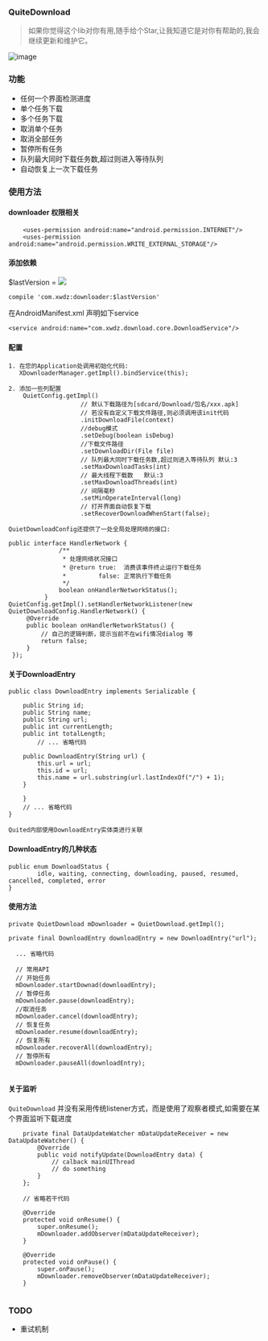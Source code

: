 ### QuiteDownload

> 如果你觉得这个lib对你有用,随手给个Star,让我知道它是对你有帮助的,我会继续更新和维护它。

![image](./download_test.gif)

### 功能

  - 任何一个界面检测进度
  - 单个任务下载
  - 多个任务下载
  - 取消单个任务
  - 取消全部任务
  - 暂停所有任务
  - 队列最大同时下载任务数,超过则进入等待队列
  - 自动恢复上一次下载任务
 

### 使用方法

#### downloader 权限相关

```
    <uses-permission android:name="android.permission.INTERNET"/>
    <uses-permission android:name="android.permission.WRITE_EXTERNAL_STORAGE"/>
```


#### 添加依赖

$lastVersion = [![](https://jitpack.io/v/xwdz/QuietDownload.svg)](https://jitpack.io/#xwdz/QuietDownload)

```
compile 'com.xwdz:downloader:$lastVersion'
```

在AndroidManifest.xml 声明如下service

```
<service android:name="com.xwdz.download.core.DownloadService"/>
```

#### 配置

    1. 在您的Application处调用初始化代码:
       XDownloaderManager.getImpl().bindService(this);
       
    2. 添加一些列配置
        QuietConfig.getImpl()
                        // 默认下载路径为[sdcard/Download/包名/xxx.apk]
                        // 若没有自定义下载文件路径,则必须调用该init代码
                        .initDownloadFile(context)
                        //debug模式
                        .setDebug(boolean isDebug)
                        //下载文件路径
                        .setDownloadDir(File file)
                        // 队列最大同时下载任务数,超过则进入等待队列 默认:3
                        .setMaxDownloadTasks(int)
                        // 最大线程下载数   默认:3
                        .setMaxDownloadThreads(int)
                        // 间隔毫秒
                        .setMinOperateInterval(long)
                        // 打开界面自动恢复下载
                        .setRecoverDownloadWhenStart(false);
                        
    QuietDownloadConfig还提供了一处全局处理网络的接口:
    
    public interface HandlerNetwork {
                  /**
                   * 处理网络状况接口
                   * @return true:  消费该事件终止运行下载任务
                   *         false: 正常执行下载任务
                   */
                  boolean onHandlerNetworkStatus();
              }
    QuietConfig.getImpl().setHandlerNetworkListener(new QuietDownloadConfig.HandlerNetwork() {
         @Override
         public boolean onHandlerNetworkStatus() {
             // 自己的逻辑判断，提示当前不在wifi情况dialog 等
             return false;
         }
     });
                        
                        
                        
#### 关于DownloadEntry

```
public class DownloadEntry implements Serializable {

    public String id;
    public String name;
    public String url;
    public int currentLength;
    public int totalLength;
        // ... 省略代码

    public DownloadEntry(String url) {
        this.url = url;
        this.id = url;
        this.name = url.substring(url.lastIndexOf("/") + 1);
    }

    }
    // ... 省略代码
}

Quited内部使用DownloadEntry实体类进行关联
```

#### DownloadEntry的几种状态

```
public enum DownloadStatus {
        idle, waiting, connecting, downloading, paused, resumed, cancelled, completed, error
}
```
                        
#### 使用方法

```
private QuietDownload mDownloader = QuietDownload.getImpl();

private final DownloadEntry downloadEntry = new DownloadEntry("url");

  ... 省略代码
  
  // 常用API
  // 开始任务
  mDownloader.startDownad(downloadEntry);
  // 暂停任务
  mDownloader.pause(downloadEntry);
  //取消任务
  mDownloader.cancel(downloadEntry);
  // 恢复任务
  mDownloader.resume(downloadEntry);
  // 恢复所有
  mDownloader.recoverAll(downloadEntry);
  // 暂停所有
  mDownloader.pauseAll(downloadEntry);
  
```

#### 关于监听

`QuiteDownload` 并没有采用传统listener方式，而是使用了观察者模式,如需要在某个界面监听下载进度

```
    private final DataUpdateWatcher mDataUpdateReceiver = new DataUpdateWatcher() {
        @Override
        public void notifyUpdate(DownloadEntry data) {
            // calback mainUIThread 
            // do something
        }
    };
    
    // 省略若干代码
    
    @Override
    protected void onResume() {
        super.onResume();
        mDownloader.addObserver(mDataUpdateReceiver);
    }
    
    @Override
    protected void onPause() {
        super.onPause();
        mDownloader.removeObserver(mDataUpdateReceiver);
    }
    
```


### TODO
 - 重试机制



 
